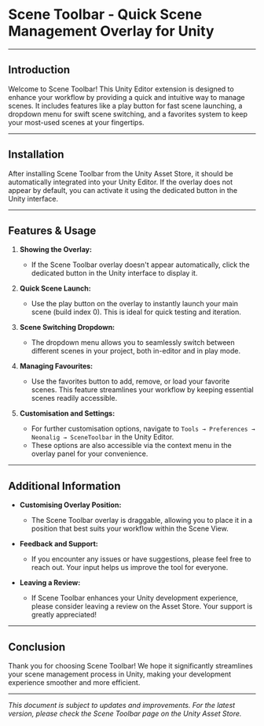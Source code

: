 # Scene Toolbar - Quick Scene Management Overlay for Unity

---

## Introduction

Welcome to Scene Toolbar! This Unity Editor extension is designed to enhance your workflow by providing a quick and intuitive way to manage scenes. It includes features like a play button for fast scene launching, a dropdown menu for swift scene switching, and a favorites system to keep your most-used scenes at your fingertips.

---

## Installation

After installing Scene Toolbar from the Unity Asset Store, it should be automatically integrated into your Unity Editor. If the overlay does not appear by default, you can activate it using the dedicated button in the Unity interface.

---

## Features & Usage

1. **Showing the Overlay:**
   - If the Scene Toolbar overlay doesn't appear automatically, click the dedicated button in the Unity interface to display it.

2. **Quick Scene Launch:**
   - Use the play button on the overlay to instantly launch your main scene (build index 0). This is ideal for quick testing and iteration.

3. **Scene Switching Dropdown:**
   - The dropdown menu allows you to seamlessly switch between different scenes in your project, both in-editor and in play mode.

4. **Managing Favourites:**
   - Use the favorites button to add, remove, or load your favorite scenes. This feature streamlines your workflow by keeping essential scenes readily accessible.

5. **Customisation and Settings:**
   - For further customisation options, navigate to `Tools → Preferences → Neonalig → SceneToolbar` in the Unity Editor.
   - These options are also accessible via the context menu in the overlay panel for your convenience.

---

## Additional Information

- **Customising Overlay Position:**
  - The Scene Toolbar overlay is draggable, allowing you to place it in a position that best suits your workflow within the Scene View.

- **Feedback and Support:**
  - If you encounter any issues or have suggestions, please feel free to reach out. Your input helps us improve the tool for everyone.

- **Leaving a Review:**
  - If Scene Toolbar enhances your Unity development experience, please consider leaving a review on the Asset Store. Your support is greatly appreciated!

---

## Conclusion

Thank you for choosing Scene Toolbar! We hope it significantly streamlines your scene management process in Unity, making your development experience smoother and more efficient.

---

*This document is subject to updates and improvements. For the latest version, please check the Scene Toolbar page on the Unity Asset Store.*
